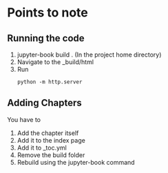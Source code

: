 # Points to note

## Running the code

1. jupyter-book build . (In the project home directory)
2. Navigate to the _build/html
3. Run
   ```
   python -m http.server
   ```

## Adding Chapters

You have to 

1. Add the chapter itself
2. Add it to the index page
3. Add it to _toc.yml
4. Remove the build folder
5. Rebuild using the jupyter-book command
